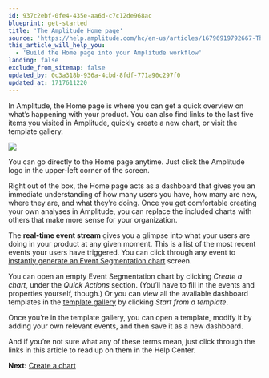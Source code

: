 ```yaml
---
id: 937c2ebf-0fe4-435e-aa6d-c7c12de968ac
blueprint: get-started
title: 'The Amplitude Home page'
source: 'https://help.amplitude.com/hc/en-us/articles/16796919792667-The-Amplitude-Home-page'
this_article_will_help_you:
  - 'Build the Home page into your Amplitude workflow'
landing: false
exclude_from_sitemap: false
updated_by: 0c3a318b-936a-4cbd-8fdf-771a90c297f0
updated_at: 1717611220
---
```

In Amplitude, the Home page is where you can get a quick overview on what’s happening with your product. You can also find links to the last five items you visited in Amplitude, quickly create a new chart, or visit the template gallery.

![](/output/img/get-started/kWIWgPS54_noK-f-M2TS4N-kj1LVqGnB85q7B1hzodWHlzPO4E_SBw4ufbXYmol9-tMhlq-_U1XwnKmZ3-YPzejIi3tv0mTZCyrAqP7wb0m5Oldo0SrC4LSXZGqTquifErTXD6vxqGlDP69HW1_1k2Y.png)

You can go directly to the Home page anytime. Just click the Amplitude logo in the upper-left corner of the screen.

Right out of the box, the Home page acts as a dashboard that gives you an immediate understanding of how many users you have, how many are new, where they are, and what they’re doing. Once you get comfortable creating your own analyses in Amplitude, you can replace the included charts with others that make more sense for your organization.

The **real-time event stream** gives you a glimpse into what your users are doing in your product at any given moment. This is a list of the most recent events your users have triggered. You can click through any event to [instantly generate an Event Segmentation chart](/docs/analytics/user-data-lookup) screen.

You can open an empty Event Segmentation chart by clicking *Create a chart*, under the *Quick Actions* section. (You’ll have to fill in the events and properties yourself, though.) Or you can view all the available dashboard templates in the [template gallery](/docs/get-started/start-from-template) by clicking *Start from a template*.

Once you’re in the template gallery, you can open a template, modify it by adding your own relevant events, and then save it as a new dashboard.

And if you’re not sure what any of these terms mean, just click through the links in this article to read up on them in the Help Center.

**Next:** [Create a chart](/docs/get-started/create-a-chart)